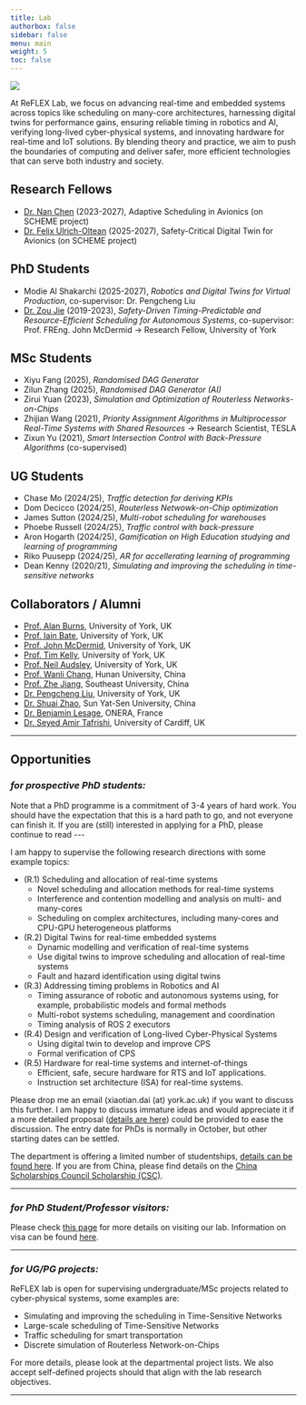 ```yaml
---
title: Lab
authorbox: false
sidebar: false
menu: main
weight: 5
toc: false
---
```


![](/img/reflex-lab-logo.png)

At ReFLEX Lab, we focus on advancing real-time and embedded systems across topics like scheduling on many-core architectures, harnessing digital twins for performance gains, ensuring reliable timing in robotics and AI, verifying long-lived cyber-physical systems, and innovating hardware for real-time and IoT solutions. By blending theory and practice, we aim to push the boundaries of computing and deliver safer, more efficient technologies that can serve both industry and society.

## Research Fellows
- [Dr. Nan Chen](https://scholar.google.co.uk/citations?user=PIjEeDAAAAAJ&hl=en) (2023-2027), Adaptive Scheduling in Avionics (on SCHEME project)
- [Dr. Felix Ulrich-Oltean](https://www.cs.york.ac.uk/people/?group=ai&username=felix) (2025-2027), Safety-Critical Digital Twin for Avionics (on SCHEME project)

## PhD Students
- Modie Al Shakarchi (2025-2027), *Robotics and Digital Twins for Virtual Production*, co-supervisor: Dr. Pengcheng Liu
- [Dr. Zou Jie](https://scholar.google.co.uk/citations?user=unXFDCEAAAAJ&hl=en) (2019-2023), *Safety-Driven Timing-Predictable and Resource-Efficient Scheduling for Autonomous Systems*, co-supervisor: Prof. FREng. John McDermid → Research Fellow, University of York

##  MSc Students
- Xiyu Fang (2025), *Randomised DAG Generator*
- Zilun Zhang (2025), *Randomised DAG Generator (AI)*
- Zirui Yuan (2023), *Simulation and Optimization of Routerless Networks-on-Chips*
- Zhijian Wang (2021), *Priority Assignment Algorithms in Multiprocessor Real-Time Systems with Shared Resources* → Research Scientist, TESLA
- Zixun Yu (2021), *Smart Intersection Control with Back-Pressure Algorithms* (co-supervised)

##  UG Students
- Chase Mo (2024/25), *Traffic detection for deriving KPIs*
- Dom Decicco (2024/25), *Routerless Netwowk-on-Chip optimization*
- James Sutton (2024/25), *Multi-robot scheduling for warehouses*
- Phoebe Russell (2024/25), *Traffic control with back-pressure*
- Aron Hogarth (2024/25), *Gamification on High Education studying and learning of programming*
- Riko Puusepp (2024/25), *AR for accellerating learning of programming*
- Dean Kenny (2020/21), *Simulating and improving the scheduling in time-sensitive networks*

## Collaborators / Alumni
- [Prof. Alan Burns](https://www-users.york.ac.uk/~ab38/), University of York, UK
- [Prof. Iain Bate](https://www-users.york.ac.uk/~ijb500/), University of York, UK
- [Prof. John McDermid](https://www.york.ac.uk/computer-science/about/news/50-years/hods/john-mcdermid/), University of York, UK
- [Prof. Tim Kelly](https://scholar.google.com/citations?user=cNeDb_8AAAAJ&hl=en), University of York, UK
- [Prof. Neil Audsley](https://www.citystgeorges.ac.uk/about/people/academics/neil-audsley), University of York, UK
- [Prof. Wanli Chang](https://scholar.google.com/citations?user=OYcT_B4AAAAJ&hl=en), Hunan University, China
- [Prof. Zhe Jiang](https://scholar.google.co.uk/citations?user=V5e-7hcAAAAJ&hl=en), Southeast University, China
- [Dr. Pengcheng Liu](https://sites.google.com/view/pliu), University of York, UK
- [Dr. Shuai Zhao](https://scholar.google.com/citations?hl=en&user=BzXwx8YAAAAJ), Sun Yat-Sen University, China
- [Dr. Benjamin Lesage](https://www.linkedin.com/in/benjamin-lesage-649b3676/?originalSubdomain=fr), ONERA, France
- [Dr. Seyed Amir Tafrishi](https://sites.google.com/site/samirtafrishi/), University of Cardiff, UK

---

## Opportunities
### *for prospective PhD students:*

Note that a PhD programme is a commitment of 3-4 years of hard work. You should have the expectation that this is a hard path to go, and not everyone can finish it. If you are (still) interested in applying for a PhD, please continue to read ---

I am happy to supervise the following research directions with some example topics:

- (R.1) Scheduling and allocation of real-time systems
    - Novel scheduling and allocation methods for real-time systems
    - Interference and contention modelling and analysis on multi- and many-cores
    - Scheduling on complex architectures, including many-cores and CPU-GPU heterogeneous platforms
- (R.2) Digital Twins for real-time embedded systems
    - Dynamic modelling and verification of real-time systems
    - Use digital twins to improve scheduling and allocation of real-time systems
    - Fault and hazard identification using digital twins
- (R.3) Addressing timing problems in Robotics and AI
    - Timing assurance of robotic and autonomous systems using, for example, probabilistic models and formal methods
    - Multi-robot systems scheduling, management and coordination
    - Timing analysis of ROS 2 executors
- (R.4) Design and verification of Long-lived Cyber-Physical Systems
    - Using digital twin to develop and improve CPS
    - Formal verification of CPS
- (R.5) Hardware for real-time systems and internet-of-things
    - Efficient, safe, secure hardware for RTS and IoT applications.
    - Instruction set architecture (ISA) for real-time systems.

Please drop me an email (xiaotian.dai (at) york.ac.uk) if you want to discuss this further. I am happy to discuss immature ideas and would appreciate it if a more detailed proposal ([details are here](https://www.york.ac.uk/study/postgraduate-research/apply/documents/proposal/)) could be provided to ease the discussion. The entry date for PhDs is normally in October, but other starting dates can be settled.

The department is offering a limited number of studentships, [details can be found here](https://www.york.ac.uk/computer-science/study/postgraduate-research/funding/). If you are from China, please find details on the [China Scholarships Council Scholarship (CSC)](https://www.york.ac.uk/study/postgraduate-research/funding/china-council-scholarships/). 

---

### *for PhD Student/Professor visitors:*

Please check [this page](https://www.york.ac.uk/computer-science/research/academic-visitors/) for more details on visiting our lab. Information on visa can be found [here](https://www.york.ac.uk/admin/hr/working-in-the-uk/visitor-visas/about/).

---

### *for UG/PG projects:*

ReFLEX lab is open for supervising undergraduate/MSc projects related to cyber-physical systems, some examples are:

- Simulating and improving the scheduling in Time-Sensitive Networks
- Large-scale scheduling of Time-Sensitive Networks
- Traffic scheduling for smart transportation
- Discrete simulation of Routerless Network-on-Chips

For more details, please look at the departmental project lists. We also accept self-defined projects should that align with the lab research objectives.

---
